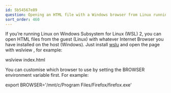 ```yaml
---
id: 5b54567e89
question: Opening an HTML file with a Windows browser from Linux running on WSL
sort_order: 460
---
```


If you’re running Linux on Windows Subsystem for Linux (WSL) 2, you can open HTML files from the guest (Linux) with whatever Internet Browser you have installed on the host (Windows). Just install [wslu](https://wslutiliti.es/wslu/install.html) and open the page with wslview <file>, for example:

wslview index.html

You can customise which browser to use by setting the BROWSER environment variable first. For example:

export BROWSER='/mnt/c/Program Files/Firefox/firefox.exe'

